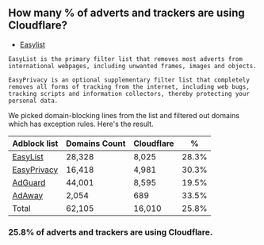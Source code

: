 ## How many % of adverts and trackers are using Cloudflare?


- [Easylist](https://web.archive.org/web/20210516110248/https://easylist.to/)
```
EasyList is the primary filter list that removes most adverts from international webpages, including unwanted frames, images and objects.

EasyPrivacy is an optional supplementary filter list that completely removes all forms of tracking from the internet, including web bugs, tracking scripts and information collectors, thereby protecting your personal data.
```


We picked domain-blocking lines from the list and filtered out domains which has exception rules.
Here's the result.


| Adblock list | Domains Count | Cloudflare | % |
| --- | --- | --- | --- |
| [EasyList](https://easylist.to/easylist/easylist.txt) | 28,328 | 8,025 | 28.3% |
| [EasyPrivacy](https://easylist.to/easylist/easyprivacy.txt) | 16,418 | 4,981 | 30.3% |
| [AdGuard](https://adguardteam.github.io/AdGuardSDNSFilter/Filters/filter.txt) | 44,001 | 8,595 | 19.5% |
| [AdAway](https://raw.githubusercontent.com/AdAway/adaway.github.io/master/hosts.txt) | 2,054 | 689 | 33.5% |
| Total | 62,105 | 16,010 | 25.8% |


### 25.8% of adverts and trackers are using Cloudflare.